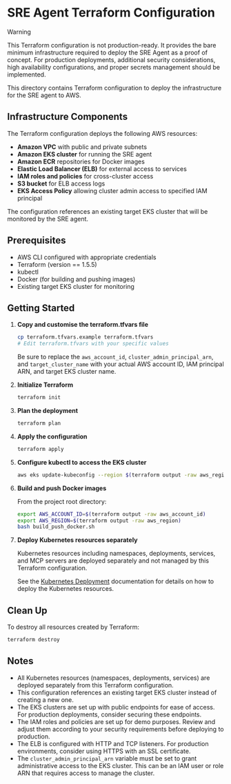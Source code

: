 # SRE Agent Terraform Configuration

> [!WARNING]
> This Terraform configuration is not production-ready. It provides the bare minimum infrastructure required to deploy the SRE Agent as a proof of concept. For production deployments, additional security considerations, high availability configurations, and proper secrets management should be implemented.

This directory contains Terraform configuration to deploy the infrastructure for the SRE agent to AWS.

## Infrastructure Components

The Terraform configuration deploys the following AWS resources:

- **Amazon VPC** with public and private subnets
- **Amazon EKS cluster** for running the SRE agent
- **Amazon ECR** repositories for Docker images
- **Elastic Load Balancer (ELB)** for external access to services
- **IAM roles and policies** for cross-cluster access
- **S3 bucket** for ELB access logs
- **EKS Access Policy** allowing cluster admin access to specified IAM principal

The configuration references an existing target EKS cluster that will be monitored by the SRE agent.

## Prerequisites

- AWS CLI configured with appropriate credentials
- Terraform (version == 1.5.5)
- kubectl
- Docker (for building and pushing images)
- Existing target EKS cluster for monitoring

## Getting Started

1. **Copy and customise the terraform.tfvars file**

   ```bash
   cp terraform.tfvars.example terraform.tfvars
   # Edit terraform.tfvars with your specific values
   ```

   Be sure to replace the `aws_account_id`, `cluster_admin_principal_arn`, and `target_cluster_name` with your actual AWS account ID, IAM principal ARN, and target EKS cluster name.

2. **Initialize Terraform**

   ```bash
   terraform init
   ```

3. **Plan the deployment**

   ```bash
   terraform plan
   ```

4. **Apply the configuration**

   ```bash
   terraform apply
   ```

5. **Configure kubectl to access the EKS cluster**

   ```bash
   aws eks update-kubeconfig --region $(terraform output -raw aws_region) --name $(terraform output -raw eks_cluster_name)
   ```

6. **Build and push Docker images**

   From the project root directory:

   ```bash
   export AWS_ACCOUNT_ID=$(terraform output -raw aws_account_id)
   export AWS_REGION=$(terraform output -raw aws_region)
   bash build_push_docker.sh
   ```

7. **Deploy Kubernetes resources separately**

   Kubernetes resources including namespaces, deployments, services, and MCP servers are deployed separately and not managed by this Terraform configuration.

   See the [Kubernetes Deployment](../docs/kubernetes-deployment.md) documentation for details on how to deploy the Kubernetes resources.

## Clean Up

To destroy all resources created by Terraform:

```bash
terraform destroy
```

## Notes

- All Kubernetes resources (namespaces, deployments, services) are deployed separately from this Terraform configuration.
- This configuration references an existing target EKS cluster instead of creating a new one.
- The EKS clusters are set up with public endpoints for ease of access. For production deployments, consider securing these endpoints.
- The IAM roles and policies are set up for demo purposes. Review and adjust them according to your security requirements before deploying to production.
- The ELB is configured with HTTP and TCP listeners. For production environments, consider using HTTPS with an SSL certificate.
- The `cluster_admin_principal_arn` variable must be set to grant administrative access to the EKS cluster. This can be an IAM user or role ARN that requires access to manage the cluster.
